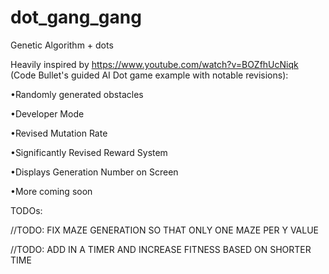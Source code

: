 # dot_gang_gang
Genetic Algorithm + dots

Heavily inspired by https://www.youtube.com/watch?v=BOZfhUcNiqk (Code Bullet's guided AI Dot game example with notable revisions):

•Randomly generated obstacles

•Developer Mode

•Revised Mutation Rate

•Significantly Revised Reward System

•Displays Generation Number on Screen

•More coming soon





TODOs:

  //TODO: FIX MAZE GENERATION SO THAT ONLY ONE MAZE PER Y VALUE
  
  //TODO: ADD IN A TIMER AND INCREASE FITNESS BASED ON SHORTER TIME


